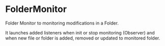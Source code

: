 FolderMonitor
=============

Folder Monitor to monitoring modifications in a Folder.

It launches added listeners when init or stop monitoring (Observer) and when new file or folder is added, removed or updated to monitored folder.
